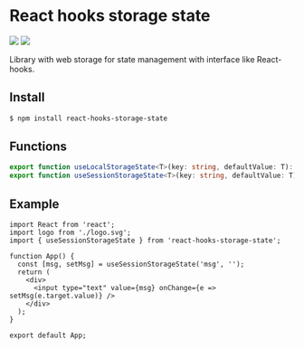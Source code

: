 # React hooks storage state

![](https://img.shields.io/badge/version-v1.4.3-green) ![](https://img.shields.io/badge/license-MIT-blue)

Library with web storage for state management with interface like React-hooks.

## Install

```bash
$ npm install react-hooks-storage-state
```

## Functions

```typescript
export function useLocalStorageState<T>(key: string, defaultValue: T): [T, React.Dispatch<T>];
export function useSessionStorageState<T>(key: string, defaultValue: T): [T, React.Dispatch<T>];
```

## Example

```tsx
import React from 'react';
import logo from './logo.svg';
import { useSessionStorageState } from 'react-hooks-storage-state';

function App() {
  const [msg, setMsg] = useSessionStorageState('msg', '');
  return (
    <div>
      <input type="text" value={msg} onChange={e => setMsg(e.target.value)} />
    </div>
  );
}

export default App;
```
